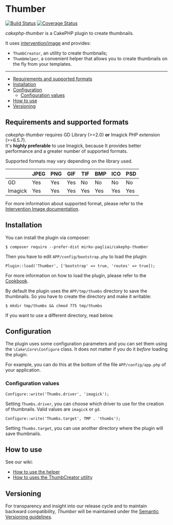 # Thumber

[![Build Status](https://travis-ci.org/mirko-pagliai/cakephp-thumber.svg?branch=master)](https://travis-ci.org/mirko-pagliai/cakephp-thumber)
[![Coverage Status](https://img.shields.io/codecov/c/github/mirko-pagliai/cakephp-thumber.svg?style=flat-square)](https://codecov.io/github/mirko-pagliai/cakephp-thumber)

*cakephp-thumber* is a CakePHP plugin to create thumbnails.  

It uses [intervention/image](https://github.com/Intervention/image) and 
provides:
* `ThumbCreator`, an utility to create thumbnails;
* `ThumbHelper`, a convenient helper that allows you to create thumbnails on 
the fly from your templates.

***

  * [Requirements and supported formats](#requirements-and-supported-formats)
  * [Installation](#installation)
  * [Configuration](#configuration)
    + [Configuration values](#configuration-values)
  * [How to use](#how-to-use)
  * [Versioning](#versioning)

## Requirements and supported formats
*cakephp-thumber* requires GD Library (>=2.0) **or** Imagick PHP extension 
(>=6.5.7).  
It's **highly preferable** to use Imagick, because It provides better 
performance and a greater number of supported formats.

Supported formats may vary depending on the library used.

|         | JPEG | PNG | GIF | TIF | BMP | ICO | PSD |
|---------|------|-----|-----|-----|-----|-----|-----|
| GD      | Yes  | Yes | Yes | No  | No  | No  | No  |
| Imagick | Yes  | Yes | Yes | Yes | Yes | Yes | Yes |

For more information about supported format, please refer to the 
[Intervention Image documentation](http://image.intervention.io/getting_started/formats).

## Installation
You can install the plugin via composer:

    $ composer require --prefer-dist mirko-pagliai/cakephp-thumber
    
Then you have to edit `APP/config/bootstrap.php` to load the plugin:

    Plugin::load('Thumber', ['bootstrap' => true, 'routes' => true]);

For more information on how to load the plugin, please refer to the 
[Cookbook](http://book.cakephp.org/3.0/en/plugins.html#loading-a-plugin).
    
By default the plugin uses the `APP/tmp/thumbs` directory to save the 
thumbnails. So you have to create the directory and make it writable:

    $ mkdir tmp/thumbs && chmod 775 tmp/thumbs

If you want to use a different directory, read below.

## Configuration
The plugin uses some configuration parameters and you can set them using the 
`\Cake\Core\Configure` class. It does not matter if you do it *before* loading 
the plugin.

For example, you can do this at the bottom of the file `APP/config/app.php`
of your application.

### Configuration values

    Configure::write('Thumbs.driver', 'imagick');
    
Setting `Thumbs.driver`, you can choose which driver to use for the creation of 
thumbnails. Valid values are `imagick` or `gd`.

    Configure::write('Thumbs.target', TMP . 'thumbs');
    
Setting `Thumbs.target`, you can use another directory where the plugin will 
save thumbnails.

## How to use
See our wiki:
* [How to use the helper](https://github.com/mirko-pagliai/cakephp-thumber/wiki/How-to-use-the-helper)
* [How to uses the ThumbCreator utility](https://github.com/mirko-pagliai/cakephp-thumber/wiki/How-to-uses-the-ThumbCreator-utility)

## Versioning
For transparency and insight into our release cycle and to maintain backward 
compatibility, *Thumber* will be maintained under the 
[Semantic Versioning guidelines](http://semver.org).
